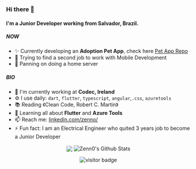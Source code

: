 


### Hi there 👋

#### I'm a Junior Developer working from Salvador, Brazil.

##### NOW

- ✨ Currently developing an **Adoption Pet App**, check here [Pet App Repo](https://github.com/Zenn0/adopt_pet_app)
- 🔭 Trying to find a second job to work with Mobile Development
- :robot: Panning on doing a home server

##### BIO

- 🏢 I'm currently working at **Codec, Ireland**
- ⚙️ I use daily: `dart`, `flutter`, `typescript`,  `angular`,`.css`, `azuretools`
- 📚 Reading 《Clean Code, Robert C. Martin》
- 🌱 Learning all about **Flutter** and **Azure Tools**
- 📫 Reach me: [linkedin.com/zenno/](https://www.linkedin.com/in/zenno/)
- ⚡️ Fun fact: I am an Electrical Engineer who quited 3 years job to become a Junior Developer



<p align="center">
<img align="center" src="https://github-readme-stats.vercel.app/api/top-langs/?username=zenn0&hide_langs_below=1&theme=default&line_height=27&layout=compact"/>
<img align="center" src="https://github-readme-stats.vercel.app/api?username=zenn0&show_icons=true&count_private=true&include_all_commits=true&line_height=21" alt="Zenn0's Github Stats" />
</p>
<p  align="center">
<img src="https://visitor-badge.laobi.icu/badge?page_id=Zenn0" alt="visitor badge"/>       
</p>
